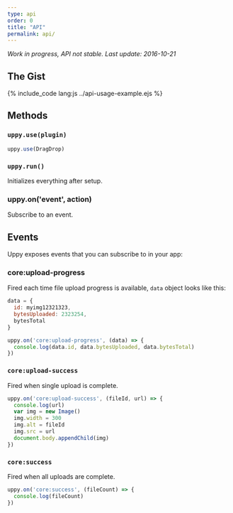 ```yaml
---
type: api
order: 0
title: "API"
permalink: api/
---
```


*Work in progress, API not stable. Last update: 2016-10-21*

## The Gist

{% include_code lang:js ../api-usage-example.ejs %}

## Methods

### `uppy.use(plugin)`

``` javascript
uppy.use(DragDrop)
```

### `uppy.run()`

Initializes everything after setup.

### uppy.on('event', action)

Subscribe to an event.

## Events

Uppy exposes events that you can subscribe to in your app:

### core:upload-progress

Fired each time file upload progress is available, `data` object looks like this:

```javascript
data = {
  id: myimg12321323,
  bytesUploaded: 2323254,
  bytesTotal
}
```

```javascript
uppy.on('core:upload-progress', (data) => {
  console.log(data.id, data.bytesUploaded, data.bytesTotal)
})
```

### `core:upload-success`

Fired when single upload is complete.

``` javascript
uppy.on('core:upload-success', (fileId, url) => {
  console.log(url)
  var img = new Image()
  img.width = 300
  img.alt = fileId
  img.src = url
  document.body.appendChild(img)
})
```

### `core:success`

Fired when all uploads are complete.

``` javascript
uppy.on('core:success', (fileCount) => {
  console.log(fileCount)
})
```
